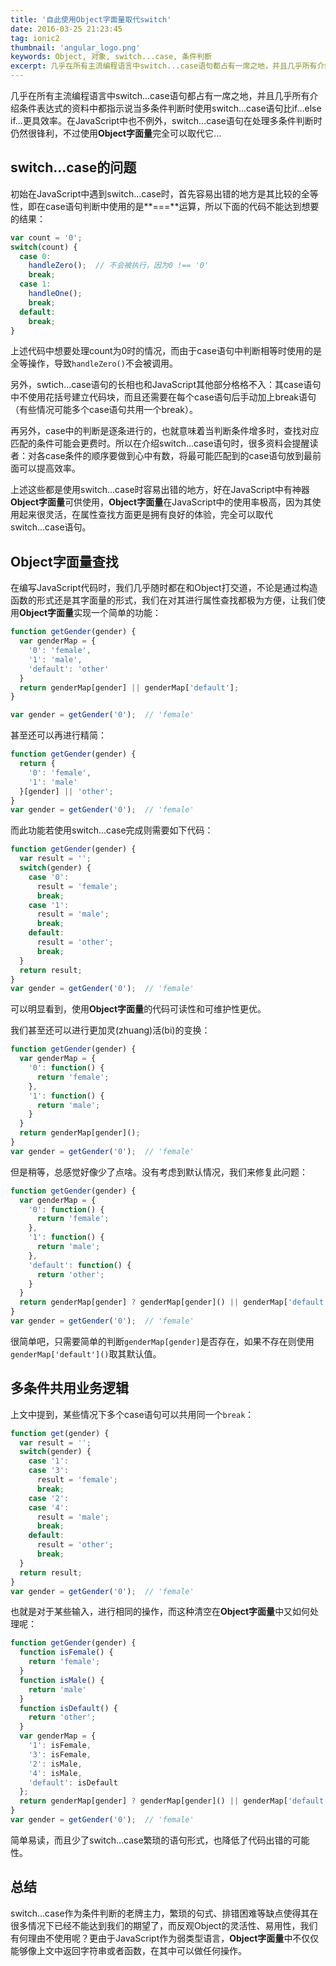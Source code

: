 ```yaml
---
title: '自此使用Object字面量取代switch'
date: 2016-03-25 21:23:45
tag: ionic2
thumbnail: 'angular_logo.png'
keywords: Object, 对象, switch...case, 条件判断
excerpt: 几乎在所有主流编程语言中switch...case语句都占有一席之地，并且几乎所有介绍条件表达式的资料中都指示说当多条件判断时使用switch...case语句比if...else if...更具效率。在JavaScript中也不例外，switch...case语句在处理多条件判断时仍然很锋利，不过使用Object字面量完全可以取代它...
---
```


几乎在所有主流编程语言中switch...case语句都占有一席之地，并且几乎所有介绍条件表达式的资料中都指示说当多条件判断时使用switch...case语句比if...else if...更具效率。在JavaScript中也不例外，switch...case语句在处理多条件判断时仍然很锋利，不过使用**Object字面量**完全可以取代它...

## switch...case的问题

初始在JavaScript中遇到switch...case时，首先容易出错的地方是其比较的全等性，即在case语句判断中使用的是**===**运算，所以下面的代码不能达到想要的结果：

~~~ javascript
var count = '0';
switch(count) {
  case 0:
    handleZero();  // 不会被执行，因为0 !== '0'
    break;
  case 1:
    handleOne();
    break;
  default:
    break;
}
~~~

上述代码中想要处理count为0时的情况，而由于case语句中判断相等时使用的是全等操作，导致`handleZero()`不会被调用。

另外，swtich...case语句的长相也和JavaScript其他部分格格不入：其case语句中不使用花括号建立代码块，而且还需要在每个case语句后手动加上break语句（有些情况可能多个case语句共用一个break）。

再另外，case中的判断是逐条进行的，也就意味着当判断条件增多时，查找对应匹配的条件可能会更费时。所以在介绍switch...case语句时，很多资料会提醒读者：对各case条件的顺序要做到心中有数，将最可能匹配到的case语句放到最前面可以提高效率。

上述这些都是使用switch...case时容易出错的地方，好在JavaScript中有神器**Object字面量**可供使用，**Object字面量**在JavaScript中的使用率极高，因为其使用起来很灵活，在属性查找方面更是拥有良好的体验，完全可以取代switch...case语句。

## **Object字面量**查找

在编写JavaScript代码时，我们几乎随时都在和Object打交道，不论是通过构造函数的形式还是其字面量的形式，我们在对其进行属性查找都极为方便，让我们使用**Object字面量**实现一个简单的功能：

~~~ javascript
function getGender(gender) {
  var genderMap = {
    '0': 'female',
    '1': 'male',
    'default': 'other'
  }
  return genderMap[gender] || genderMap['default'];
}

var gender = getGender('0');  // 'female'
~~~

甚至还可以再进行精简：

~~~ javascript
function getGender(gender) {
  return {
    '0': 'female',
    '1': 'male'
  }[gender] || 'other';
}
var gender = getGender('0');  // 'female'
~~~


而此功能若使用switch...case完成则需要如下代码：

~~~ javascript
function getGender(gender) {
  var result = '';
  switch(gender) {
    case '0':
      result = 'female';
      break;
    case '1':
      result = 'male';
      break;
    default:
      result = 'other';
      break;
  }
  return result;
}
var gender = getGender('0');  // 'female'
~~~

可以明显看到，使用**Object字面量**的代码可读性和可维护性更优。

我们甚至还可以进行更加灵(zhuang)活(bi)的变换：

~~~ javascript
function getGender(gender) {
  var genderMap = {
    '0': function() {
      return 'female';
    },
    '1': function() {
      return 'male';
    }
  }
  return genderMap[gender]();
}
var gender = getGender('0');  // 'female'
~~~

但是稍等，总感觉好像少了点啥。没有考虑到默认情况，我们来修复此问题：

~~~ javascript
function getGender(gender) {
  var genderMap = {
    '0': function() {
      return 'female';
    },
    '1': function() {
      return 'male';
    },
    'default': function() {
      return 'other';
    }
  }
  return genderMap[gender] ? genderMap[gender]() || genderMap['default']();
}
var gender = getGender('0');  // 'female'
~~~

很简单吧，只需要简单的判断`genderMap[gender]`是否存在，如果不存在则使用`genderMap['default']()`取其默认值。

## 多条件共用业务逻辑

上文中提到，某些情况下多个case语句可以共用同一个`break`：

~~~ javascript
function get(gender) {
  var result = '';
  switch(gender) {
    case '1':
    case '3':
      result = 'female';
      break;
    case '2':
    case '4':
      result = 'male';
      break;
    default:
      result = 'other';
      break;
  }
  return result;
}
var gender = getGender('0');  // 'female'
~~~

也就是对于某些输入，进行相同的操作，而这种清空在**Object字面量**中又如何处理呢：

~~~ javascript
function getGender(gender) {
  function isFemale() {
    return 'female';
  }
  function isMale() {
    return 'male'
  }
  function isDefault() {
    return 'other';
  }
  var genderMap = {
    '1': isFemale,
    '3': isFemale,
    '2': isMale,
    '4': isMale,
    'default': isDefault
  };
  return genderMap[gender] ? genderMap[gender]() || genderMap['default']();
}
var gender = getGender('0');  // 'female'
~~~

简单易读，而且少了switch...case繁琐的语句形式，也降低了代码出错的可能性。

## 总结

switch...case作为条件判断的老牌主力，繁琐的句式、排错困难等缺点使得其在很多情况下已经不能达到我们的期望了，而反观Object的灵活性、易用性，我们有何理由不使用呢？更由于JavaScript作为弱类型语言，**Object字面量**中不仅仅能够像上文中返回字符串或者函数，在其中可以做任何操作。